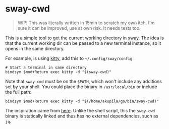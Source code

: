 # sway-cwd

> WIP! This was literally written in 15min to scratch my own itch. I'm sure it
> can be improved, use at own risk. It needs tests too.

This is a simple tool to get the current working directory in
[sway](https://swaywm.org/). The idea is that the current working dir can be
passed to a new terminal instance, so it opens in the same directory.

For example, is using [kitty](https://sw.kovidgoyal.net/kitty/), add this to
`~/.config/sway/config`:

```
# Start a terminal in same directory
bindsym $mod+Return exec kitty -d "$(sway-cwd)"
```

Note that `sway-cmd` must be on the `$PATH`, which won't include any additions
set by your shell. You could place the binary in `/usr/local/bin` or include
the full path:

```
bindsym $mod+Return exec kitty -d "$(/home/akupila/go/bin/sway-cwd)"
```

The inspiration came from
[here](https://github.com/swaywm/sway/issues/1973#issuecomment-419504059).
Unlike the shell script, this the `sway-cwd` binary is statically linked and
thus has no external dependencies, such as `jq`.
